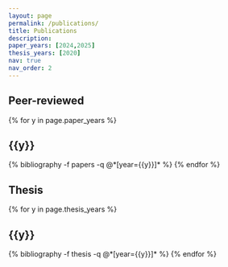 ```yaml
---
layout: page
permalink: /publications/
title: Publications
description:
paper_years: [2024,2025]
thesis_years: [2020]
nav: true
nav_order: 2
---
```


<!-- _pages/publications.md -->
<div class="publications">
<h2>Peer-reviewed</h2>

{% for y in page.paper_years %}

   <h2 class="year">{{y}}</h2>
  {% bibliography -f papers -q @*[year={{y}}]* %}
{% endfor %}

<div class="publications">
<h2>Thesis</h2>

{% for y in page.thesis_years %}

  <h2 class="year">{{y}}</h2>
  {% bibliography -f thesis -q @*[year={{y}}]* %}
{% endfor %}

</div>
